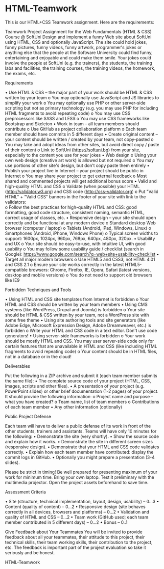 HTML-Teamwork
=============
This is our HTML+CSS Teamwork assignment. Here are the requirements:

Teamwork Project Assignment for the Web Fundamentals (HTML & CSS) Course @ SoftUni
Design and implement a funny Web site about SoftUni using HTML, CSS and optionally JavaScript. The site could hold jokes, funny 
pictures, funny videos, funny artwork, programmer's jokes or anything else that the people at the Software University could 
find funny, entertaining and enjoyable and could make them smile. Your jokes could involve the people at SoftUni 
(e.g. the trainers), the students, the training labs and facilities, the training courses, the training videos, the homework, 
the exams, etc.

Requirements

•	Use HTML & CSS – the major part of your work should be HTML & CSS written by your team
o	You may optionally use JavaScript and JS libraries to simplify your work
o	You may optionally use PHP or other server-side scripting but not as primary technology 
  (e.g. you may use PHP for including HTML fragments to avoid repeating code)
o	You may use CSS preprocessors like SASS and LESS
o	You may use CSS frameworks like Bootstrap and Skeleton
•	Work in team – all team members should contribute
o	Use GitHub as project collaboration platform
o	Each team member should have commits in 5 different days
•	Create original content – your content should be written / created by your team, not copy-pasted
o	You may take and adopt ideas from other sites, but avoid direct copy / paste of their content
o	Link to SoftUni (https://softuni.bg) from your site, especially to the content you use for your jokes
•	Web design
o	Using your own web design (creative art work) is allowed but not required
o	You may use portions of other site's design, but don't copy paste them entirely
•	Publish your project live in Internet – your project should be public in Internet
o	You may share your project to get external feedback
o	Most shared and commented projects will get additional bonus score
•	Valid and high-quality HTML and CSS
o	Validate (when possible) your HTML (http://validator.w3.org) and CSS code (http://css-validator.org)
o	Put "Valid HTML" + "Valid CSS" banners in the footer of your site with link to the validators:    
o	Follow the best practices for high-quality HTML and CSS: good formatting, good code structure, consistent naming, 
  semantic HTML, correct usage of classes, etc.
•	Responsive design – your site should open correctly and be functional at any modern device
o	Standard desktop Web browser (computer / laptop)
o	Tablets (Android, iPad, Windows, Linux)
o	Smartphones (Android, iPhone, Windows Phone)
o	Typical screen widths to support: 1600px, 1024px, 960px, 768px, 640px, 480px, 320px.
•	Usability and UX
o	Your site should be easy-to-use, with intuitive UI, with good usability
o	You may follow some usability guide / checklist (search in Google): 
  https://www.google.com/search?q=web+site+usability+checklist
•	Target all major modern browsers
o	Use HTML5 and CSS3, not HTML 4.01 and CSS 2.1
o	Ensure your site works correctly in the latest HTML5-compatible browsers: Chrome, Firefox, IE, Opera, Safari (latest versions, desktop and mobile versions)
o	You do not need to support old browsers like IE9

Forbidden Techniques and Tools

•	Using HTML and CSS site templates from Internet is forbidden
o	Your HTML and CSS should be written by your team members
•	Using CMS systems (like WordPress, Drupal and Joomla) is forbidden
o	Your site should be HTML & CSS written by your team, not a WordPress site with some free theme
•	Using site authoring tools and site generators (like Adobe Edge, Microsoft Expression Design, Adobe Dreamweaver, etc.) 
  is forbidden
o	Write your HTML and CSS code in a text editor. Don't use code generators!
•	Using server-side frameworks is forbidden
o	Your work should be mostly HTML and CSS. You may user server-side code only for certain features that are unavailable in 
  HTML and CSS (like including HTML fragments to avoid repeating code)
o	Your content should be in HTML files, not in a database or in the cloud!

Deliverables

Put the following in a ZIP archive and submit it (each team member submits the same file):
•	The complete source code of your project (HTML, CSS, images, scripts and other files).
•	A presentation of your project (e.g. PowerPoint slides) or other brief documentation (1-2 pages) of your project. 
  It should provide the following information:
o	Project name and purpose – what you have created?
o	Team name, list of team members
o	Contributions of each team member
•	Any other information (optionally)

Public Project Defense

Each team will have to deliver a public defense of its work in front of the other students, trainers and assistants. 
Teams will have only 10 minutes for the following:
•	Demonstrate the site (very shortly).
•	Show the source code and explain how it works.
•	Demonstrate the site in different screen sizes (responsive design).
•	Demonstrate that your HTML and CSS code validates correctly.
•	Explain how each team member have contributed: display the commit logs in GitHub.
•	Optionally you might prepare a presentation (3-4 slides).

Please be strict in timing! Be well prepared for presenting maximum of your work for minimum time. Bring your own laptop. 
Test it preliminary with the multimedia projector. Open the project assets beforehand to save time.

Assessment Criteria

•	Site (structure, technical implementation, layout, design, usability) – 0…3
•	Content (quality of content) – 0…2
•	Responsive design (site behaves correctly in all devices, browsers and platforms) – 0…2
•	Validation and quality of HTML and CSS – 0…2
•	Team work (GitHub used; each team member contributed in 5 different days) – 0…2
•	Bonus – 0..1

Give Feedback about Your Teammates
You will be invited to provide feedback about all your teammates, their attitude to this project, their technical skills, 
their team working skills, their contribution to the project, etc. The feedback is important part of the project evaluation 
so take it seriously and be honest.


HTML-Teamwork
